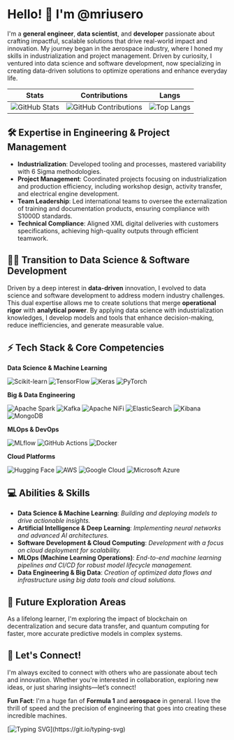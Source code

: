 # Hello! 👾 I'm @mriusero

I'm a **general engineer**, **data scientist**, and **developer** passionate about crafting impactful, scalable solutions that drive real-world impact and innovation. My journey began in the aerospace industry, where I honed my skills in industrialization and project management. Driven by curiosity, I ventured into data science and software development, now specializing in creating data-driven solutions to optimize operations and enhance everyday life.

| Stats | Contributions | Langs
| ------------- | ------------ | --------- |
| <img src="https://github-readme-stats.vercel.app/api?username=mriusero&show_icons=true&theme=chartreuse-dark" alt="GitHub Stats"> | <img src="https://github-profile-summary-cards.vercel.app/api/cards/profile-details?username=mriusero&theme=chartreuse_dark" alt="GitHub Contributions"> | ![Top Langs](https://github-readme-stats.vercel.app/api/top-langs/?username=mriusero&layout=compact&theme=chartreuse-dark&hide=Jupyter%20Notebook,html,css)

## 🛠 Expertise in Engineering & Project Management

- **Industrialization**: Developed tooling and processes, mastered variability with 6 Sigma methodologies.
- **Project Management**: Coordinated projects focusing on industrialization and production efficiency, including workshop design, activity transfer, and electrical engine development.
- **Team Leadership**: Led international teams to oversee the externalization of training and documentation products, ensuring compliance with S1000D standards.
- **Technical Compliance**: Aligned XML digital deliveries with customers specifications, achieving high-quality outputs through efficient teamwork.

## 🥷🏼 Transition to Data Science & Software Development
Driven by a deep interest in **data-driven** innovation, I evolved to data science and software development to address modern industry challenges. This dual expertise allows me to create solutions that merge **operational rigor** with **analytical power**. By applying data science with industrialization knowledges, I develop models and tools that enhance decision-making, reduce inefficiencies, and generate measurable value.

## ⚡️ Tech Stack & Core Competencies

 **Data Science & Machine Learning**
  
  ![Scikit-learn](https://img.shields.io/badge/scikit--learn-%23F7931E.svg?style=for-the-badge&logo=scikit-learn&logoColor=black)
  ![TensorFlow](https://img.shields.io/badge/TensorFlow-%23FF6F00.svg?style=for-the-badge&logo=tensorflow&logoColor=white)
  ![Keras](https://img.shields.io/badge/Keras-%23D00000.svg?style=for-the-badge&logo=keras&logoColor=white)
  ![PyTorch](https://img.shields.io/badge/PyTorch-%23EE4C2C.svg?style=for-the-badge&logo=pytorch&logoColor=white)

 **Big & Data Engineering**
  
  ![Apache Spark](https://img.shields.io/badge/Apache%20Spark-FDEE21?style=for-the-badge&logo=apachespark&logoColor=black)
  ![Kafka](https://img.shields.io/badge/Apache%20Kafka-231F20?style=for-the-badge&logo=apachekafka&logoColor=white)
  ![Apache NiFi](https://img.shields.io/badge/Apache%20NiFi-231F20?style=for-the-badge&logo=apache-nifi&logoColor=white)
  ![ElasticSearch](https://img.shields.io/badge/Elastic%20Search-005571?style=for-the-badge&logo=elasticsearch&logoColor=white)
  ![Kibana](https://img.shields.io/badge/Kibana-005571?style=for-the-badge&logo=kibana&logoColor=white)
  ![MongoDB](https://img.shields.io/badge/MongoDB-%234ea94b.svg?style=for-the-badge&logo=mongodb&logoColor=white)

 **MLOps & DevOps**
  
  ![MLflow](https://img.shields.io/badge/MLflow-%23d966ff.svg?style=for-the-badge&logo=mlflow&logoColor=white)
  ![GitHub Actions](https://img.shields.io/badge/GitHub%20Actions-2088FF?style=for-the-badge&logo=githubactions&logoColor=white)
  ![Docker](https://img.shields.io/badge/Docker-%230db7ed.svg?style=for-the-badge&logo=docker&logoColor=white)

**Cloud Platforms**

  ![Hugging Face](https://img.shields.io/badge/Hugging%20Face-FFD21F?style=for-the-badge&logo=huggingface&logoColor=black)
  ![AWS](https://img.shields.io/badge/Amazon%20AWS-%23FF9900.svg?style=for-the-badge&logo=amazon-aws&logoColor=white)
  ![Google Cloud](https://img.shields.io/badge/Google%20Cloud-%234285F4.svg?style=for-the-badge&logo=google-cloud&logoColor=white)
  ![Microsoft Azure](https://img.shields.io/badge/Microsoft%20Azure-0089D6?style=for-the-badge&logo=microsoft-azure&logoColor=white)

## 💻 Abilities & Skills
-  **Data Science & Machine Learning**: *Building and deploying models to drive actionable insights.*
-  **Artificial Intelligence & Deep Learning**: *Implementing neural networks and advanced AI architectures.*
-  **Software Development & Cloud Computing**: *Development with a focus on cloud deployment for scalability.*
-  **MLOps (Machine Learning Operations)**: *End-to-end machine learning pipelines and CI/CD for robust model lifecycle management.*
-  **Data Engineering & Big Data**: *Creation of optimized data flows and infrastructure using big data tools and cloud solutions.*

## 🌊 Future Exploration Areas
As a lifelong learner, I'm exploring the impact of blockchain on decentralization and secure data transfer, and quantum computing for faster, more accurate predictive models in complex systems.

## 👾️ Let's Connect!
I'm always excited to connect with others who are passionate about tech and innovation. Whether you're interested in collaboration, exploring new ideas, or just sharing insights—let’s connect!

**Fun Fact**: I'm a huge fan of **Formula 1** and **aerospace** in general. I love the thrill of speed and the precision of engineering that goes into creating these incredible machines.

[![Typing SVG](https://readme-typing-svg.demolab.com?font=Fira+Code&duration=4000&pause=1000&color=66FF00&width=435&lines=Thanks+for+visiting+my+profile+!)](https://git.io/typing-svg)

